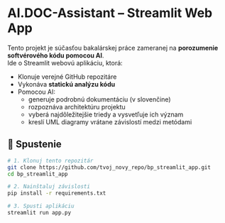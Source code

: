 # AI.DOC-Assistant – Streamlit Web App

Tento projekt je súčasťou bakalárskej práce zameranej na **porozumenie softvérového kódu pomocou AI**.  
Ide o Streamlit webovú aplikáciu, ktorá:

- Klonuje verejné GitHub repozitáre
- Vykonáva **statickú analýzu kódu**
- Pomocou AI:
  - generuje podrobnú dokumentáciu (v slovenčine)
  - rozpoznáva architektúru projektu
  - vyberá najdôležitejšie triedy a vysvetľuje ich význam
  - kreslí UML diagramy vrátane závislostí medzi metódami

## 🔧 Spustenie
```bash
# 1. Klonuj tento repozitár
git clone https://github.com/tvoj_novy_repo/bp_streamlit_app.git
cd bp_streamlit_app

# 2. Nainštaluj závislosti
pip install -r requirements.txt

# 3. Spusti aplikáciu
streamlit run app.py

